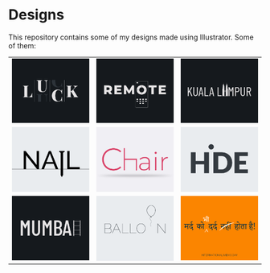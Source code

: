 # Designs
This repository contains some of my designs made using Illustrator.
Some of them:
<table>
    <tr>
      <td><img src="2020-12/png/06.12.2020.png"></td>
      <td><img src="2020-12/png/08.12.2020.png"></td>
      <td><img src="2020-12/png/29.12.2020.png"></td>
    </tr>
    <tr>
      <td><img src="2020-11/png/24.11.2020.png"></td>
      <td><img src="2020-11/png/17.11.2020.png"></td>
      <td><img src="2020-11/png/23.11.2020.png"></td>
    </tr>
    <tr>
      <td><img src="2020-12/png/27.12.2020.png"></td>
      <td><img src="2020-11/png/22.11.2020.png"></td>
      <td><img src="2020-11/png/19.11.2020.png"></td>
    </tr>
</table>
